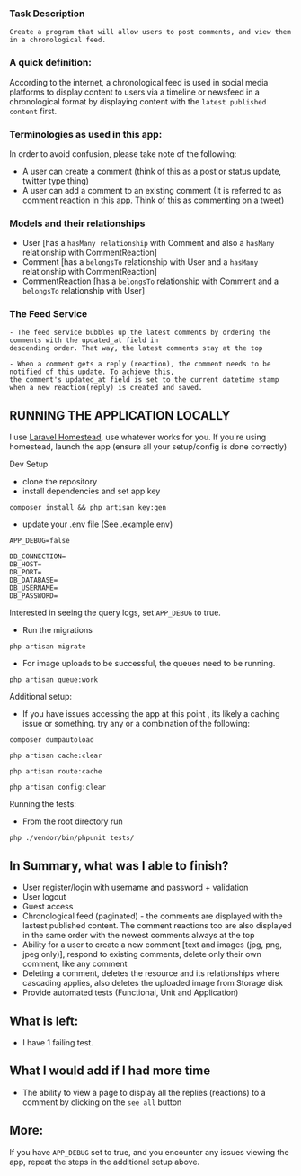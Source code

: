 ### Task Description
```
Create a program that will allow users to post comments, and view them in a chronological feed.
```

### A quick definition: 
According to the internet, a chronological feed is used in social media platforms to display 
content to users via a timeline or newsfeed in a chronological format by displaying 
content with the `latest published content` first.

### Terminologies as used in this app:

In order to avoid confusion, please take note of the following:
- A user can create a comment (think of this as a post or status update, twitter type thing)
- A user can add a comment to an existing comment (It is referred to as comment reaction in this app. Think of this as commenting on a tweet)

### Models and their relationships
- User [has a `hasMany relationship` with Comment and also a `hasMany` relationship with CommentReaction]
- Comment [has a `belongsTo` relationship with User and a `hasMany` relationship with CommentReaction]
- CommentReaction [has a `belongsTo` relationship with Comment and a `belongsTo` relationship with User]

### The Feed Service
```
- The feed service bubbles up the latest comments by ordering the comments with the updated_at field in 
descending order. That way, the latest comments stay at the top

- When a comment gets a reply (reaction), the comment needs to be notified of this update. To achieve this,
the comment's updated_at field is set to the current datetime stamp when a new reaction(reply) is created and saved.
```

## RUNNING THE APPLICATION LOCALLY

I use [Laravel Homestead](https://laravel.com/docs/6.x/homestead), use whatever works for you. If you're using homestead, 
launch the app (ensure all your setup/config is done correctly)

Dev Setup
- clone the repository
- install dependencies and set app key

```
composer install && php artisan key:gen
```

- update your .env file (See .example.env)
```
APP_DEBUG=false

DB_CONNECTION=
DB_HOST=
DB_PORT=
DB_DATABASE=
DB_USERNAME=
DB_PASSWORD=
```
Interested in seeing the query logs, set `APP_DEBUG` to true.

- Run the migrations
```
php artisan migrate
```

- For image uploads to be successful, the queues need to be running.
```
php artisan queue:work
```

Additional setup:
- If you have issues accessing the app at this point , its likely a caching issue or something.
try any or a combination of the following:

```
composer dumpautoload 

php artisan cache:clear

php artisan route:cache

php artisan config:clear
```

Running the tests:
- From the root directory run
```
php ./vendor/bin/phpunit tests/
```

## In Summary, what was I able to finish?
- User register/login with username and password + validation
- User logout
- Guest access
- Chronological feed (paginated) - the comments are displayed with the lastest published content. 
The comment reactions too are also displayed in the same order with the newest comments always at 
the top 
- Ability for a user to create a new comment [text and images (jpg, png, jpeg only)], 
respond to existing comments, delete only their own comment, like any comment
- Deleting a comment, deletes the resource and its relationships where cascading 
applies, also deletes the uploaded image from Storage disk
- Provide automated tests (Functional, Unit and Application)

## What is left:
- I have 1 failing test.

## What I would add if I had more time
- The ability to view a page to display all the replies (reactions) to a comment by 
clicking on the `see all` button

## More:

If you have `APP_DEBUG` set to true, and you encounter any issues viewing the app, 
repeat the steps in the additional setup above.